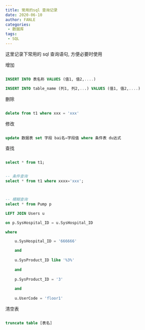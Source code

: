 ```yaml
---
title: 常用的sql 查询记录
date: 2020-06-10
author: FANLE
categories:
 - 数据库
tags:
 - SQL
---
```


这里记录下常用的 sql 查询语句, 方便必要时使用


增加

```sql

INSERT INTO 表名称 VALUES (值1, 值2,....)

INSERT INTO table_name (列1, 列2,...) VALUES (值1, 值2,....)

```


删除

```sql

delete from t1 where xxx = 'xxx'

```


修改

```sql

update 数据表 set 字段 bai名=字段值 where 条件表 du达式


```


查找

```sql

select * from t1;


-- 条件查询
select * from t1 where xxxx='xxx';



-- 模糊查询
select * from Pump p 

LEFT JOIN Users u

on p.SysHospital_ID = u.SysHospital_ID 

where 

	u.SysHospital_ID = '666666'

	and
	
	u.SysProduct_ID like '%3%'
	
	and 
	
	p.SysProduct_ID = '3'
	
	and
	
	u.UserCode = 'floor1'

```


清空表

```sql

truncate table [表名]

```



